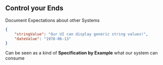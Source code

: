 ## Control your Ends

Document Expectations about other Systems

```json
{
    "stringValue": "Our UI can display generic string values!",
    "dateValue": "1978-06-13"    
}
```

Can be seen as a kind of **Specification by Example** what our system can consume